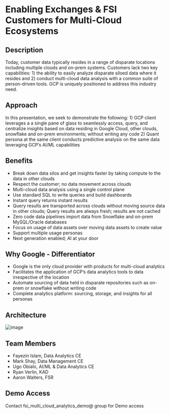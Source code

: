 # Enabling Exchanges & FSI Customers for Multi-Cloud Ecosystems

## Description
Today, customer data typically resides in a range of disparate locations including multiple clouds and on-prem systems. Customers lack two key capabilities: 1) the ability to easily analyze disparate siloed data where it resides and 2) conduct multi-cloud data analysis with a common suite of person-driven tools. GCP is uniquely positioned to address this industry need. 

## Approach
In this presentation, we seek to demonstrate the following: 1) GCP client leverages a a single pane of glass to seamlessly access, query, and centralize insights based on data residing in Google Cloud, other clouds, snowflake and on-prem environments; without writing any code 2) Quant persona at the same client conducts predictive analysis on the same data leveraging GCP’s AI/ML capabilities  

## Benefits
* Break down data silos and get insights faster by taking compute to the data in other clouds
* Respect the customer; no data movement across clouds
* Multi-cloud data analysis using a single control plane
* Use standard SQL to write queries and build dashboards
* Instant query returns instant results
* Query results are transported across clouds without moving source data in other clouds; Query results are always fresh; results are not cached
* Zero code data pipelines import data from Snowflake and on-prem MySQL/Oracle databases
* Focus on usage of data assets over moving data assets to create value
* Support multiple usage personas
* Next generation enabled; AI at your door

## Why Google - Differentiator
* Google is the only cloud provider with products for multi-cloud analytics
* Facilitates the application of GCP’s data analytics tools to data irrespective of the location
* Automate sourcing of data held in disparate repositories such as on-prem or snowflake without writing code
* Complete analytics platform: sourcing, storage, and insights for all personas

## Architecture
![image](https://user-images.githubusercontent.com/84876332/157295130-f8c9d8cd-c215-465e-95de-be5c06a0fcd2.png)

## Team Members
* Fayezin Islam, Data Analytics CE
* Mark Shay, Data Management CE
* Ugo Obialo, AI/ML & Data Analytics CE
* Ryan Verlin, KAD
* Aaron Walters, FSR

## Demo Access
Contact fsi_multi_cloud_analytics_demo@ group for Demo access


